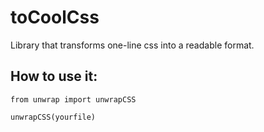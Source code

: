 # toCoolCss
Library that transforms one-line css into a readable format.

## How to use it:
`
from unwrap import unwrapCSS
`

`
unwrapCSS(yourfile)
`
